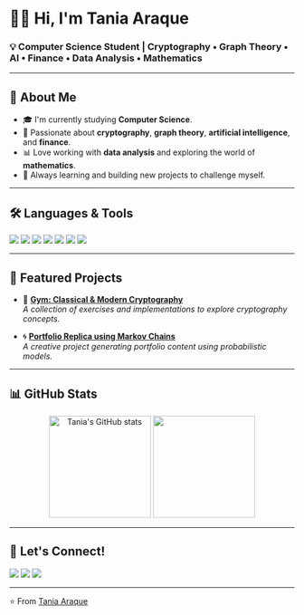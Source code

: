 # 👩‍💻 Hi, I'm Tania Araque  

### 💡 Computer Science Student | Cryptography • Graph Theory • AI • Finance • Data Analysis • Mathematics  

---

## 🚀 About Me  
- 🎓 I'm currently studying **Computer Science**.  
- 🔐 Passionate about **cryptography**, **graph theory**, **artificial intelligence**, and **finance**.  
- 📊 Love working with **data analysis** and exploring the world of **mathematics**.  
- 🌱 Always learning and building new projects to challenge myself.  

---

## 🛠️ Languages & Tools  

<p align="left">
  <img src="https://img.shields.io/badge/Python-3776AB?style=for-the-badge&logo=python&logoColor=white"/>
  <img src="https://img.shields.io/badge/C-A8B9CC?style=for-the-badge&logo=c&logoColor=white"/>
  <img src="https://img.shields.io/badge/JavaScript-F7DF1E?style=for-the-badge&logo=javascript&logoColor=black"/>
  <img src="https://img.shields.io/badge/HTML5-E34F26?style=for-the-badge&logo=html5&logoColor=white"/>
  <img src="https://img.shields.io/badge/CSS3-1572B6?style=for-the-badge&logo=css3&logoColor=white"/>
  <img src="https://img.shields.io/badge/Matlab-0076A8?style=for-the-badge&logo=mathworks&logoColor=white"/>
  <img src="https://img.shields.io/badge/Assembly-525252?style=for-the-badge&logo=assembler&logoColor=white"/>
</p>  

---

## 📌 Featured Projects  

- 🔑 **[Gym: Classical & Modern Cryptography](https://github.com/dmondragonn/cripto-front)**  
  *A collection of exercises and implementations to explore cryptography concepts.*  

- 🌀 **[Portfolio Replica using Markov Chains](https://github.com/AlchemistDude/Cadenas-de-Markov-y-Aplicaciones-2024-1/tree/main/Proyecto)**  
  *A creative project generating portfolio content using probabilistic models.*  

---

## 📊 GitHub Stats  

<p align="center">
  <img src="https://github-readme-stats.vercel.app/api?username=TaniaAraque&show_icons=true&theme=radical" alt="Tania's GitHub stats" height="180px"/>
  <img src="https://github-readme-stats.vercel.app/api/top-langs/?username=TaniaAraque&layout=compact&theme=radical" height="180px"/>
</p>  

---

## 🤝 Let's Connect!  

<p align="left">
  <a href="mailto:your.email@example.com"><img src="https://img.shields.io/badge/Email-D14836?style=for-the-badge&logo=gmail&logoColor=white"/></a>
  <a href="https://www.linkedin.com/in/your-linkedin/"><img src="https://img.shields.io/badge/LinkedIn-0077B5?style=for-the-badge&logo=linkedin&logoColor=white"/></a>
  <a href="https://twitter.com/yourtwitter"><img src="https://img.shields.io/badge/Twitter-1DA1F2?style=for-the-badge&logo=twitter&logoColor=white"/></a>
</p>  

---

⭐️ From [Tania Araque](https://github.com/TaniaAraque)  
